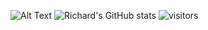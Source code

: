 ![Alt Text](https://media.giphy.com/media/FsTRLi4SnM86Y/giphy.gif)
![Richard's GitHub stats](https://github-readme-stats.vercel.app/api?username=Ye-Yint-Nyo-Hmine)
![visitors](https://visitor-badge.glitch.me/badge?page_id=page.id&left_color=green&right_color=red)
